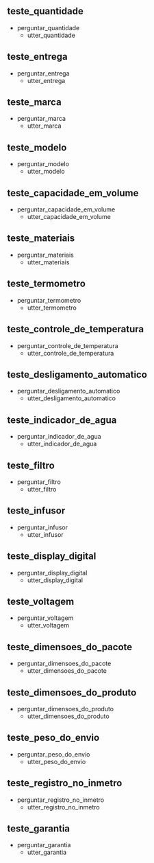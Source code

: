 ## teste_quantidade
* perguntar_quantidade
    - utter_quantidade

## teste_entrega
* perguntar_entrega
    - utter_entrega

## teste_marca
* perguntar_marca
    - utter_marca

## teste_modelo
* perguntar_modelo
    - utter_modelo

## teste_capacidade_em_volume
* perguntar_capacidade_em_volume
    - utter_capacidade_em_volume

## teste_materiais
* perguntar_materiais
    - utter_materiais

## teste_termometro
* perguntar_termometro
    - utter_termometro

## teste_controle_de_temperatura
* perguntar_controle_de_temperatura
    - utter_controle_de_temperatura

## teste_desligamento_automatico
* perguntar_desligamento_automatico
    - utter_desligamento_automatico

## teste_indicador_de_agua
* perguntar_indicador_de_agua
    - utter_indicador_de_agua

## teste_filtro
* perguntar_filtro
    - utter_filtro

## teste_infusor
* perguntar_infusor
    - utter_infusor

## teste_display_digital
* perguntar_display_digital
    - utter_display_digital

## teste_voltagem
* perguntar_voltagem
    - utter_voltagem

## teste_dimensoes_do_pacote
* perguntar_dimensoes_do_pacote
    - utter_dimensoes_do_pacote

## teste_dimensoes_do_produto
* perguntar_dimensoes_do_produto
    - utter_dimensoes_do_produto

## teste_peso_do_envio
* perguntar_peso_do_envio
    - utter_peso_do_envio

## teste_registro_no_inmetro
* perguntar_registro_no_inmetro
    - utter_registro_no_inmetro

## teste_garantia
* perguntar_garantia
    - utter_garantia